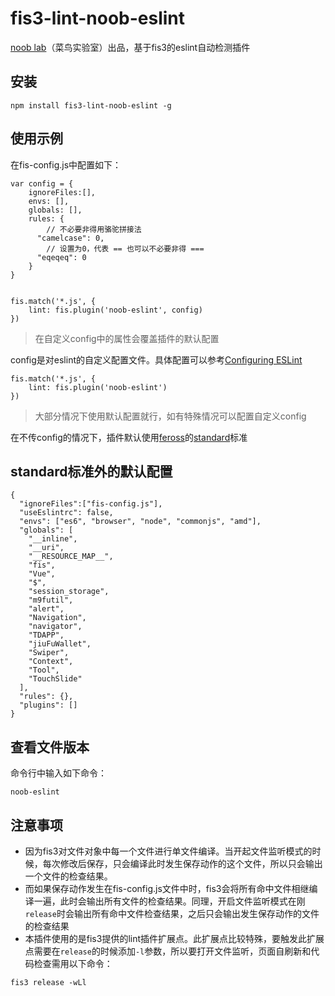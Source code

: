 # fis3-lint-noob-eslint

[noob lab](https://github.com/Noob-Lab)（菜鸟实验室）出品，基于fis3的eslint自动检测插件

## 安装

```nodejs
npm install fis3-lint-noob-eslint -g
```

## 使用示例
在fis-config.js中配置如下：
```
var config = {
    ignoreFiles:[],
    envs: [],
    globals: [],
    rules: {
        // 不必要非得用骆驼拼接法
      "camelcase": 0,
        // 设置为0，代表 == 也可以不必要非得 ===
      "eqeqeq": 0
    }
}


fis.match('*.js', {
    lint: fis.plugin('noob-eslint', config)
})

```
>在自定义config中的属性会覆盖插件的默认配置

config是对eslint的自定义配置文件。具体配置可以参考[Configuring ESLint](http://eslint.org/docs/user-guide/configuring)

```
fis.match('*.js', {
    lint: fis.plugin('noob-eslint')
})
```
>大部分情况下使用默认配置就行，如有特殊情况可以配置自定义config

在不传config的情况下，插件默认使用[feross](https://github.com/feross)的[standard](https://github.com/feross/standard)标准

## standard标准外的默认配置
```
{
  "ignoreFiles":["fis-config.js"],
  "useEslintrc": false,
  "envs": ["es6", "browser", "node", "commonjs", "amd"],
  "globals": [
    "__inline",
    "__uri",
    "__RESOURCE_MAP__",
    "fis",
    "Vue",
    "$",
    "session_storage",
    "m9futil",
    "alert",
    "Navigation",
    "navigator",
    "TDAPP",
    "jiuFuWallet",
    "Swiper",
    "Context",
    "Tool",
    "TouchSlide"
  ],
  "rules": {},
  "plugins": []
}
```

## 查看文件版本
命令行中输入如下命令：
```
noob-eslint
```

## 注意事项
- 因为fis3对文件对象中每一个文件进行单文件编译。当开起文件监听模式的时候，每次修改后保存，只会编译此时发生保存动作的这个文件，所以只会输出一个文件的检查结果。
- 而如果保存动作发生在fis-config.js文件中时，fis3会将所有命中文件相继编译一遍，此时会输出所有文件的检查结果。同理，开启文件监听模式在刚`release`时会输出所有命中文件检查结果，之后只会输出发生保存动作的文件的检查结果
- 本插件使用的是fis3提供的lint插件扩展点。此扩展点比较特殊，要触发此扩展点需要在`release`的时候添加`-l`参数，所以要打开文件监听，页面自刷新和代码检查需用以下命令：
```
fis3 release -wLl
```